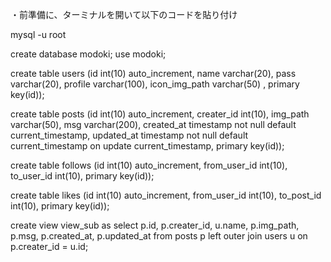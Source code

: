
・前準備に、ターミナルを開いて以下のコードを貼り付け

mysql -u root

create database modoki;
use modoki;

create table users (id int(10) auto_increment, name varchar(20), pass varchar(20), profile varchar(100), icon_img_path varchar(50) , primary key(id));

create table posts (id int(10) auto_increment, creater_id int(10), img_path varchar(50), msg varchar(200), created_at timestamp not null default current_timestamp, updated_at timestamp not null default current_timestamp on update current_timestamp, primary key(id));

create table follows (id int(10) auto_increment, from_user_id int(10), to_user_id int(10), primary key(id));

create table likes (id int(10) auto_increment, from_user_id int(10), to_post_id int(10), primary key(id));

create view view_sub as select p.id, p.creater_id, u.name, p.img_path, p.msg, p.created_at, p.updated_at from posts p left outer join users u on p.creater_id = u.id;
